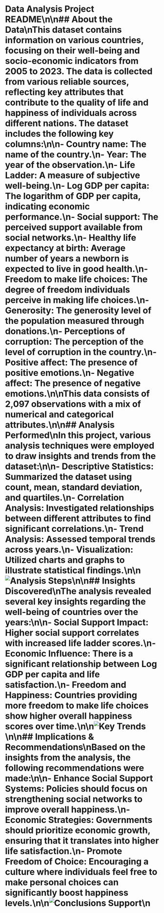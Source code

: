 # Data Analysis Project README\n\n## About the Data\nThis dataset contains information on various countries, focusing on their well-being and socio-economic indicators from 2005 to 2023. The data is collected from various reliable sources, reflecting key attributes that contribute to the quality of life and happiness of individuals across different nations. The dataset includes the following key columns:\n\n- **Country name**: The name of the country.\n- **Year**: The year of the observation.\n- **Life Ladder**: A measure of subjective well-being.\n- **Log GDP per capita**: The logarithm of GDP per capita, indicating economic performance.\n- **Social support**: The perceived support available from social networks.\n- **Healthy life expectancy at birth**: Average number of years a newborn is expected to live in good health.\n- **Freedom to make life choices**: The degree of freedom individuals perceive in making life choices.\n- **Generosity**: The generosity level of the population measured through donations.\n- **Perceptions of corruption**: The perception of the level of corruption in the country.\n- **Positive affect**: The presence of positive emotions.\n- **Negative affect**: The presence of negative emotions.\n\nThis data consists of 2,097 observations with a mix of numerical and categorical attributes.\n\n## Analysis Performed\nIn this project, various analysis techniques were employed to draw insights and trends from the dataset:\n\n- **Descriptive Statistics**: Summarized the dataset using count, mean, standard deviation, and quartiles.\n- **Correlation Analysis**: Investigated relationships between different attributes to find significant correlations.\n- **Trend Analysis**: Assessed temporal trends across years.\n- **Visualization**: Utilized charts and graphs to illustrate statistical findings.\n\n![Analysis Steps](1.png)\n\n## Insights Discovered\nThe analysis revealed several key insights regarding the well-being of countries over the years:\n\n- **Social Support Impact**: Higher social support correlates with increased life ladder scores.\n- **Economic Influence**: There is a significant relationship between Log GDP per capita and life satisfaction.\n- **Freedom and Happiness**: Countries providing more freedom to make life choices show higher overall happiness scores over time.\n\n![Key Trends](2.png)\n\n## Implications & Recommendations\nBased on the insights from the analysis, the following recommendations were made:\n\n- **Enhance Social Support Systems**: Policies should focus on strengthening social networks to improve overall happiness.\n- **Economic Strategies**: Governments should prioritize economic growth, ensuring that it translates into higher life satisfaction.\n- **Promote Freedom of Choice**: Encouraging a culture where individuals feel free to make personal choices can significantly boost happiness levels.\n\n![Conclusions Support](3.png)\n
